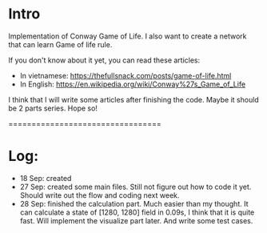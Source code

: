 # Intro

Implementation of Conway Game of Life. I also want to create a network that can learn Game of life rule.

If you don't know about it yet, you can read these articles:
+ In vietnamese: https://thefullsnack.com/posts/game-of-life.html
+ In English: https://en.wikipedia.org/wiki/Conway%27s_Game_of_Life

I think that I will write some articles after finishing the code. Maybe it should be 2 parts series. Hope so!

=================================

# Log:

+ 18 Sep: created
+ 27 Sep: created some main files. Still not figure out how to code it yet. Should write out the flow and coding next week.
+ 28 Sep: finished the calculation part. Much easier than my thought. It can calculate a state of [1280, 1280] field in 0.09s, I think that it is quite fast. Will implement the visualize part later. And write some test cases.
